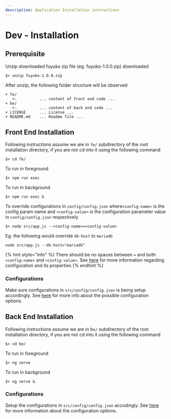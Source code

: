 ```yaml
---
description: Application Installation instructions
---
```


# Dev - Installation

## Prerequisite

Unzip downloaded fuyuko zip file \(eg. fuyuko-1.0.0.zip\) downloaded

```
$> unzip fuyuko-1.0.0.zip 
```

After unzip, the following folder structure will be observed

```text
+ fe/
   +-          ... content of front end code ...
+ be/
   +-          ... content of back end code ...
+ LICENSE      ... License ...
+ README.md    ... Readme file ...
```

## Front End Installation

Following instructions assume we are in `fe/` subdirectory of the root installation directory, if you are not cd into it using the following command

```text
$> cd fe/
```

To run in foreground

```text
$> npm run exec
```

To run in background

```text
$> npm run exec &
```

To override configurations in `config/config.json` where`<config-name>` is the config param name and `<config-value>` is the configuration parameter value in `config/config.json` respectively

```text
$> node src/app.js --<config-name>=<config-value>
```

Eg. the following would override `db-host` to `mariadb`

```text
node src/app.js --db-host="mariadb"
```

{% hint style="info" %}
There should be no spaces between `=` and both `<config-name>` and `<config-value>`. See [here](dev-back-end/dev-be-configuration.md) for more information regarding configuration and its properties
{% endhint %}

### Configurations

Make sure configurations in `src/config/config.json` is being setup accordingly. See [here](dev-front-end/dev-fe-configuration.md) for more info about the possible configuration options.

## Back End Installation

Following instructions assume we are in b`e/` subdirectory of the root installation directory, if you are not cd into it using the following command

```text
$> cd be/
```

To run in foreground 

```text
$> ng serve
```

To run in background

```text
$> ng serve &
```

### Configurations

Setup the configurations in `src/config/config.json` accodingly. See [here](dev-back-end/dev-be-configuration.md) for more information about the configuration options.

